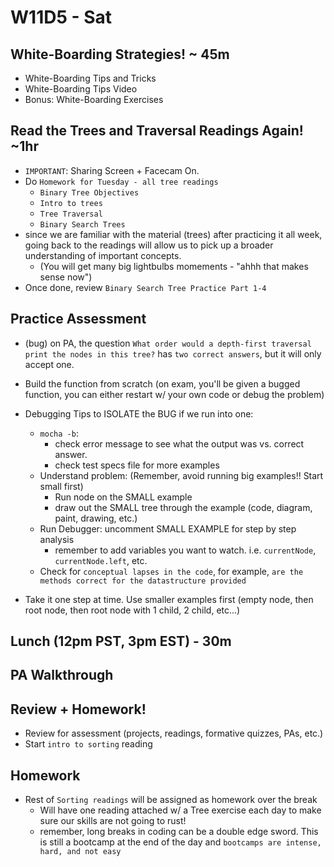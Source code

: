 # W11D5 - Sat

## White-Boarding Strategies! ~ 45m
- White-Boarding Tips and Tricks
- White-Boarding Tips Video
- Bonus: White-Boarding Exercises

## Read the Trees and Traversal Readings Again! ~1hr
- `IMPORTANT`: Sharing Screen + Facecam On. 
- Do `Homework for Tuesday - all tree readings`
  - `Binary Tree Objectives`
  - `Intro to trees`
  - `Tree Traversal`
  - `Binary Search Trees`
- since we are familiar with the material (trees) after practicing it all week, going back to the readings will allow us to pick up a broader understanding of important concepts. 
  - (You will get many big lightbulbs momements - "ahhh that makes sense now")
- Once done, review `Binary Search Tree Practice Part 1-4`

## Practice Assessment
- (bug) on PA, the question `What order would a depth-first traversal print the nodes in this tree?` has `two correct answers`, but it will only accept one.

- Build the function from scratch (on exam, you'll be given a bugged function, you can either restart w/ your own code or debug the problem)

- Debugging Tips to ISOLATE the BUG if we run into one:
  - `mocha -b`: 
    - check error message to see what the output was vs. correct answer.
    - check test specs file for more examples
  - Understand problem: (Remember, avoid running big examples!! Start small first)
    - Run node on the SMALL example
    - draw out the SMALL tree through the example (code, diagram, paint, drawing, etc.)
  - Run Debugger: uncomment SMALL EXAMPLE for step by step analysis 
    - remember to add variables you want to watch. i.e. `currentNode`, `currentNode.left`, etc.
  - Check for `conceptual lapses in the code`, for example, `are the methods correct for the datastructure provided`

- Take it one step at time. Use smaller examples first (empty node, then root node, then root node with 1 child, 2 child, etc...)

## Lunch (12pm PST, 3pm EST) - 30m

## PA Walkthrough

## Review + Homework!
- Review for assessment (projects, readings, formative quizzes, PAs, etc.)
- Start `intro to sorting` reading

## Homework
- Rest of `Sorting readings` will be assigned as homework over the break
  - Will have one reading attached w/ a Tree exercise each day to make sure our skills are not going to rust! 
  - remember, long breaks in coding can be a double edge sword. This is still a bootcamp at the end of the day and `bootcamps are intense, hard, and not easy`